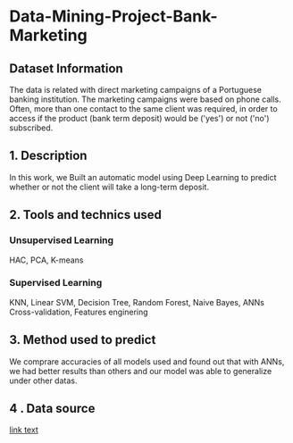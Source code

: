 # Data-Mining-Project-Bank-Marketing
## Dataset Information
The data is related with direct marketing campaigns of a Portuguese banking institution. The marketing campaigns were based on phone calls. Often, more than one contact to the same client was required, in order to access if the product (bank term deposit) would be ('yes') or not ('no') subscribed.
## 1. Description 
In this work, we Built an automatic model 
using Deep Learning to predict whether or not the 
client will take a long-term deposit.
## 2. Tools and technics used
### Unsupervised Learning
HAC, PCA, K-means
### Supervised Learning
KNN, Linear SVM, Decision Tree, Random Forest, Naive Bayes, ANNs
Cross-validation, Features enginering
## 3. Method used to predict
We comprare accuracies of all models used and found out that with ANNs, we had better results than others and our model was able to generalize under other datas. 
## 4 . Data source
<a title='Datasource' href="https://archive.ics.uci.edu/ml/datasets/Bank+Marketing">link text</a>
